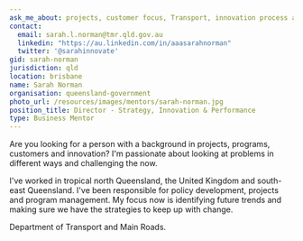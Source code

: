 ```yaml
---
ask_me_about: projects, customer focus, Transport, innovation process and strategic foresight
contact:
  email: sarah.l.norman@tmr.qld.gov.au
  linkedin: "https://au.linkedin.com/in/aaasarahnorman"
  twitter: '@sarahinnovate'
gid: sarah-norman
jurisdiction: qld
location: brisbane
name: Sarah Norman
organisation: queensland-government
photo_url: /resources/images/mentors/sarah-norman.jpg
position_title: Director - Strategy, Innovation & Performance
type: Business Mentor
---
```


Are you looking for a person with a background in projects, programs, customers and innovation? I'm passionate about looking at problems in different ways and challenging the now.  

I've worked in tropical north Queensland, the United Kingdom and south-east Queensland.  I've been responsible for policy development, projects and program management.  My focus now is identifying future trends and making sure we have the strategies to keep up with change.

Department of Transport and Main Roads.